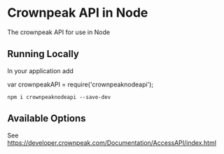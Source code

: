 # Crownpeak API in Node

The crownpeak API for use in Node

## Running Locally

In your application add 

var crownpeakAPI = require('crownpeaknodeapi');

```
npm i crownpeaknodeapi --save-dev
```


## Available Options
See https://developer.crownpeak.com/Documentation/AccessAPI/index.html